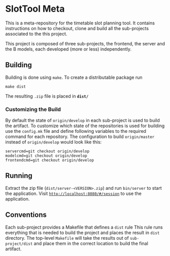 # SlotTool Meta

This is a meta-repository for the timetable slot planning tool. It contains
instructions on how to checkout, clone and build all the sub-projects associated
to the this project.

This project is composed of three sub-projects, the frontend, the server and the
B models, each developed (more or less) independently.

## Building

Building is done using ```make```.  To create a distributable package run

```
make dist
```

The resulting ```.zip``` file is placed in __```dist/```__

### Customizing the Build

By default the state of ```origin/develop``` in each sub-project is used to
build the artifact. To customize which state of the repositories is used for
building use the ```config.mk``` file and define following variables to the
required command for each repository. The configuration to build
```origin/master``` instead of ```origin/develop``` would look like this:

```
servercmd=git checkout origin/develop
modelcmd=git checkout origin/develop
frontendcmd=git checkout origin/develop
```

## Running

Extract the zip file (```dist/server-<VERSION>.zip```) and run ```bin/server``` to
start the application. Visit
[```http://localhost:8080/#/session```](http://localhost:8080/#/session) to use
the application.


## Conventions

Each sub-project provides a Makefile that defines a ```dist``` rule This rule
runs everything that is needed to build the project and places the result in
```dist``` directory. The top-level ```Makefile``` will take the results out of
```sub-project/dist``` and place them in the correct location to build the
final artifact.
